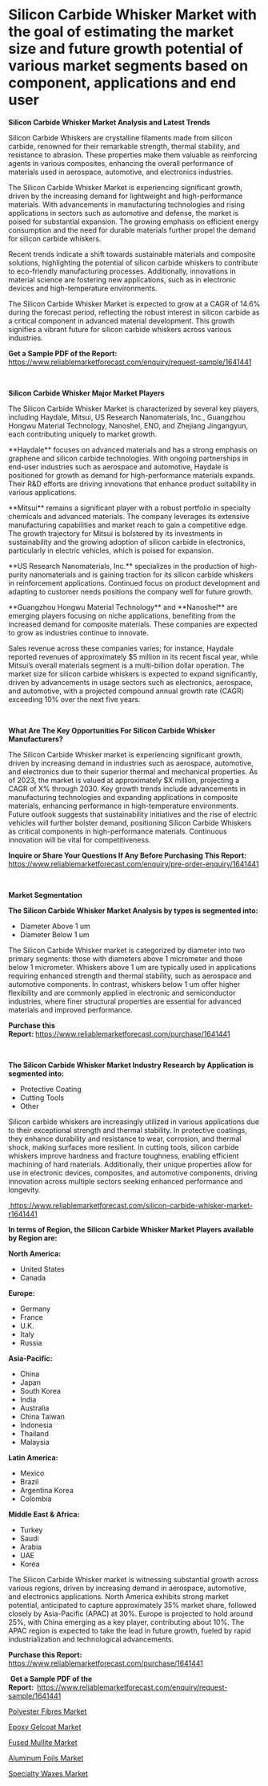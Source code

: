 <p><h1>Silicon Carbide Whisker Market with the goal of estimating the market size and future growth potential of various market segments based on component, applications and end user</h1></p><p><strong>Silicon Carbide Whisker Market Analysis and Latest Trends</strong></p>
<p><p>Silicon Carbide Whiskers are crystalline filaments made from silicon carbide, renowned for their remarkable strength, thermal stability, and resistance to abrasion. These properties make them valuable as reinforcing agents in various composites, enhancing the overall performance of materials used in aerospace, automotive, and electronics industries.</p><p>The Silicon Carbide Whisker Market is experiencing significant growth, driven by the increasing demand for lightweight and high-performance materials. With advancements in manufacturing technologies and rising applications in sectors such as automotive and defense, the market is poised for substantial expansion. The growing emphasis on efficient energy consumption and the need for durable materials further propel the demand for silicon carbide whiskers.</p><p>Recent trends indicate a shift towards sustainable materials and composite solutions, highlighting the potential of silicon carbide whiskers to contribute to eco-friendly manufacturing processes. Additionally, innovations in material science are fostering new applications, such as in electronic devices and high-temperature environments.</p><p>The Silicon Carbide Whisker Market is expected to grow at a CAGR of 14.6% during the forecast period, reflecting the robust interest in silicon carbide as a critical component in advanced material development. This growth signifies a vibrant future for silicon carbide whiskers across various industries.</p></p>
<p><strong>Get a Sample PDF of the Report:&nbsp;</strong> <a href="https://www.reliablemarketforecast.com/enquiry/request-sample/1641441?utm_campaign=1929&utm_medium=2&utm_source=Github&utm_content=ia&utm_term=30012025&utm_id=silicon-carbide-whisker">https://www.reliablemarketforecast.com/enquiry/request-sample/1641441</a></p>
<p>&nbsp;</p>
<p><strong>Silicon Carbide Whisker Major Market Players</strong></p>
<p><p>The Silicon Carbide Whisker Market is characterized by several key players, including Haydale, Mitsui, US Research Nanomaterials, Inc., Guangzhou Hongwu Material Technology, Nanoshel, ENO, and Zhejiang Jingangyun, each contributing uniquely to market growth.</p><p>**Haydale** focuses on advanced materials and has a strong emphasis on graphene and silicon carbide technologies. With ongoing partnerships in end-user industries such as aerospace and automotive, Haydale is positioned for growth as demand for high-performance materials expands. Their R&D efforts are driving innovations that enhance product suitability in various applications.</p><p>**Mitsui** remains a significant player with a robust portfolio in specialty chemicals and advanced materials. The company leverages its extensive manufacturing capabilities and market reach to gain a competitive edge. The growth trajectory for Mitsui is bolstered by its investments in sustainability and the growing adoption of silicon carbide in electronics, particularly in electric vehicles, which is poised for expansion.</p><p>**US Research Nanomaterials, Inc.** specializes in the production of high-purity nanomaterials and is gaining traction for its silicon carbide whiskers in reinforcement applications. Continued focus on product development and adapting to customer needs positions the company well for future growth.</p><p>**Guangzhou Hongwu Material Technology** and **Nanoshel** are emerging players focusing on niche applications, benefiting from the increased demand for composite materials. These companies are expected to grow as industries continue to innovate.</p><p>Sales revenue across these companies varies; for instance, Haydale reported revenues of approximately $5 million in its recent fiscal year, while Mitsui’s overall materials segment is a multi-billion dollar operation. The market size for silicon carbide whiskers is expected to expand significantly, driven by advancements in usage sectors such as electronics, aerospace, and automotive, with a projected compound annual growth rate (CAGR) exceeding 10% over the next five years.</p></p>
<p>&nbsp;</p>
<p><strong>What Are The Key Opportunities For Silicon Carbide Whisker Manufacturers?</strong></p>
<p><p>The Silicon Carbide Whisker market is experiencing significant growth, driven by increasing demand in industries such as aerospace, automotive, and electronics due to their superior thermal and mechanical properties. As of 2023, the market is valued at approximately $X million, projecting a CAGR of X% through 2030. Key growth trends include advancements in manufacturing technologies and expanding applications in composite materials, enhancing performance in high-temperature environments. Future outlook suggests that sustainability initiatives and the rise of electric vehicles will further bolster demand, positioning Silicon Carbide Whiskers as critical components in high-performance materials. Continuous innovation will be vital for competitiveness.</p></p>
<p><strong>Inquire or Share Your Questions If Any Before Purchasing This Report:</strong> <a href="https://www.reliablemarketforecast.com/enquiry/pre-order-enquiry/1641441?utm_campaign=1929&utm_medium=2&utm_source=Github&utm_content=ia&utm_term=30012025&utm_id=silicon-carbide-whisker">https://www.reliablemarketforecast.com/enquiry/pre-order-enquiry/1641441</a></p>
<p>&nbsp;</p>
<p><strong>Market Segmentation</strong></p>
<p><strong>The Silicon Carbide Whisker Market Analysis by types is segmented into:</strong></p>
<p><ul><li>Diameter Above 1 um</li><li>Diameter Below 1 um</li></ul></p>
<p><p>The Silicon Carbide Whisker market is categorized by diameter into two primary segments: those with diameters above 1 micrometer and those below 1 micrometer. Whiskers above 1 um are typically used in applications requiring enhanced strength and thermal stability, such as aerospace and automotive components. In contrast, whiskers below 1 um offer higher flexibility and are commonly applied in electronic and semiconductor industries, where finer structural properties are essential for advanced materials and improved performance. </p></p>
<p><strong>Purchase this Report:&nbsp;</strong><a href="https://www.reliablemarketforecast.com/purchase/1641441?utm_campaign=1929&utm_medium=2&utm_source=Github&utm_content=ia&utm_term=30012025&utm_id=silicon-carbide-whisker">https://www.reliablemarketforecast.com/purchase/1641441</a></p>
<p>&nbsp;</p>
<p><strong>The Silicon Carbide Whisker Market Industry Research by Application is segmented into:</strong></p>
<p><ul><li>Protective Coating</li><li>Cutting Tools</li><li>Other</li></ul></p>
<p><p>Silicon carbide whiskers are increasingly utilized in various applications due to their exceptional strength and thermal stability. In protective coatings, they enhance durability and resistance to wear, corrosion, and thermal shock, making surfaces more resilient. In cutting tools, silicon carbide whiskers improve hardness and fracture toughness, enabling efficient machining of hard materials. Additionally, their unique properties allow for use in electronic devices, composites, and automotive components, driving innovation across multiple sectors seeking enhanced performance and longevity.</p></p>
<p><a href="https://www.reliablemarketforecast.com/silicon-carbide-whisker-market-r1641441?utm_campaign=1929&utm_medium=2&utm_source=Github&utm_content=ia&utm_term=30012025&utm_id=silicon-carbide-whisker">&nbsp;https://www.reliablemarketforecast.com/silicon-carbide-whisker-market-r1641441</a></p>
<p><strong>In terms of Region, the Silicon Carbide Whisker Market Players available by Region are:</strong></p>
<p>
    <p> <strong> North America: </strong>
        <ul>
            <li>United States</li>
            <li>Canada</li>
        </ul>
        </p> 
    <p> <strong> Europe: </strong>
        <ul>
            <li>Germany</li>
            <li>France</li>
            <li>U.K.</li>
            <li>Italy</li>
            <li>Russia</li>
        </ul>
        </p> 
    <p> <strong> Asia-Pacific: </strong>
        <ul>
            <li>China</li>
            <li>Japan</li>
            <li>South Korea</li>
            <li>India</li>
            <li>Australia</li>
            <li>China Taiwan</li>
            <li>Indonesia</li>
            <li>Thailand</li>
            <li>Malaysia</li>
        </ul>
        </p> 
    <p> <strong> Latin America: </strong>
        <ul>
            <li>Mexico</li>
            <li>Brazil</li>
            <li>Argentina Korea</li>
            <li>Colombia</li>
        </ul>
        </p> 
    <p> <strong> Middle East & Africa: </strong>
        <ul>
            <li>Turkey</li>
            <li>Saudi</li>
            <li>Arabia</li>
            <li>UAE</li>
            <li>Korea</li>
        </ul>
    </p>
    </p>
<p><p>The Silicon Carbide Whisker market is witnessing substantial growth across various regions, driven by increasing demand in aerospace, automotive, and electronics applications. North America exhibits strong market potential, anticipated to capture approximately 35% market share, followed closely by Asia-Pacific (APAC) at 30%. Europe is projected to hold around 25%, with China emerging as a key player, contributing about 10%. The APAC region is expected to take the lead in future growth, fueled by rapid industrialization and technological advancements.</p></p>
<p><strong>Purchase this Report: </strong><a href="https://www.reliablemarketforecast.com/purchase/1641441?utm_campaign=1929&utm_medium=2&utm_source=Github&utm_content=ia&utm_term=30012025&utm_id=silicon-carbide-whisker">https://www.reliablemarketforecast.com/purchase/1641441</a></p>
<p>&nbsp;<strong>Get a Sample PDF of the Report:&nbsp;&nbsp;</strong><a href="https://www.reliablemarketforecast.com/enquiry/request-sample/1641441?utm_campaign=1929&utm_medium=2&utm_source=Github&utm_content=ia&utm_term=30012025&utm_id=silicon-carbide-whisker">https://www.reliablemarketforecast.com/enquiry/request-sample/1641441</a></p>
<p><strong></strong></p>
<p><p><a href="https://github.com/PeterParrish5/Market-Research-Report-List-7/blob/main/polyester-fibres-market.md?utm_campaign=1929&utm_medium=2&utm_source=Github&utm_content=ia&utm_term=30012025&utm_id=silicon-carbide-whisker">Polyester Fibres Market</a></p><p><a href="https://github.com/bornergabrielle89/Market-Research-Report-List-1/blob/main/epoxy-gelcoat-market.md?utm_campaign=1929&utm_medium=2&utm_source=Github&utm_content=ia&utm_term=30012025&utm_id=silicon-carbide-whisker">Epoxy Gelcoat Market</a></p><p><a href="https://github.com/comasnickie/Market-Research-Report-List-1/blob/main/fused-mullite-market.md?utm_campaign=1929&utm_medium=2&utm_source=Github&utm_content=ia&utm_term=30012025&utm_id=silicon-carbide-whisker">Fused Mullite Market</a></p><p><a href="https://github.com/mcfred89/Market-Research-Report-List-1/blob/main/aluminum-foils-market.md?utm_campaign=1929&utm_medium=2&utm_source=Github&utm_content=ia&utm_term=30012025&utm_id=silicon-carbide-whisker">Aluminum Foils Market</a></p><p><a href="https://github.com/wileonie19657/Market-Research-Report-List-1/blob/main/specialty-waxes-market.md?utm_campaign=1929&utm_medium=2&utm_source=Github&utm_content=ia&utm_term=30012025&utm_id=silicon-carbide-whisker">Specialty Waxes Market</a></p></p>